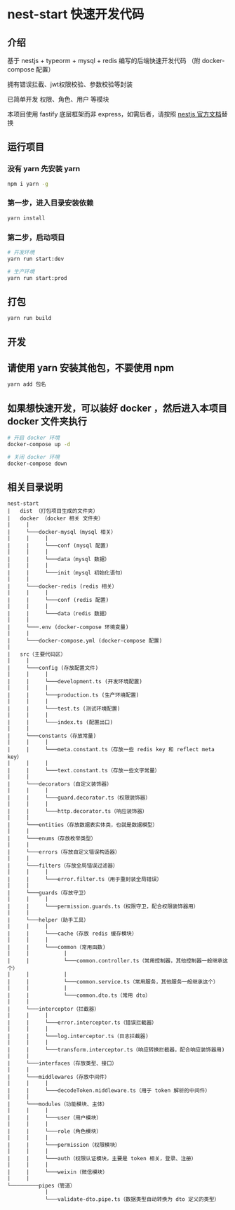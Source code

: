 # nest-start 快速开发代码

## 介绍

基于 nestjs + typeorm + mysql + redis 编写的后端快速开发代码 （附 docker-compose 配置）

拥有错误拦截、jwt权限校验、参数校验等封装

已简单开发 权限、角色、用户 等模块

本项目使用 fastify 底层框架而非 express，如需后者，请按照 [nestjs 官方文档](https://docs.nestjs.com/techniques/performance#performance-fastify)替换

## 运行项目

### 没有 yarn 先安装 yarn

```bash
npm i yarn -g
```

### 第一步，进入目录安装依赖

```bash
yarn install
```

### 第二步，启动项目

```bash
# 开发环境
yarn run start:dev

# 生产环境
yarn run start:prod
```

## 打包

```bash
yarn run build
```

## 开发

## 请使用 yarn 安装其他包，不要使用 npm

```bash
yarn add 包名
```

## 如果想快速开发，可以装好 docker ，然后进入本项目 docker 文件夹执行

```bash
# 开启 docker 环境
docker-compose up -d

# 关闭 docker 环境
docker-compose down
```

## 相关目录说明

```basic
nest-start
|   dist （打包项目生成的文件夹）
|   docker （docker 相关 文件夹）
|     |
|     └───docker-mysql（mysql 相关）
|     |     |
|     |     └───conf (mysql 配置)
|     |     |
|     |     └───data（mysql 数据）
|     |     |
|     |     └───init（mysql 初始化语句）
|     |
|     └───docker-redis (redis 相关）
|     |     |
|     |     └───conf (redis 配置)
|     |     |
|     |     └───data（redis 数据）
|     |
|     └───.env (docker-compose 环境变量)
|     |
|     └───docker-compose.yml (docker-compose 配置)
|
|   src（主要代码区）
|     |
|     └───config (存放配置文件)
|     |     |
|     |     └───development.ts (开发环境配置)
|     |     |
|     |     └───production.ts (生产环境配置)
|     |     |
|     |     └───test.ts (测试环境配置)
|     |     |
|     |     └───index.ts (配置出口)
|     |
|     └───constants（存放常量)
|     |     |
|     |     └───meta.constant.ts（存放一些 redis key 和 reflect meta key）
|     |     |
|     |     └───text.constant.ts（存放一些文字常量）
|     |
|     └───decorators（自定义装饰器）
|     |     |
|     |     └───guard.decorator.ts（权限装饰器）
|     |     |
|     |     └───http.decorator.ts（响应装饰器）
|     |  
|     └───entities（存放数据表实体类，也就是数据模型）
|     |
|     └───enums（存放枚举类型）
|     |
|     └───errors（存放自定义错误构造器）
|     |
|     └───filters（存放全局错误过滤器）
|     |     |
|     |     └───error.filter.ts（用于重封装全局错误）
|     |
|     └───guards（存放守卫）
|     |     |
|     |     └───permission.guards.ts（权限守卫，配合权限装饰器用）
|     |
|     └───helper（助手工具）
|     |     |
|     |     └───cache（存放 redis 缓存模块）
|     |     |
|     |     └───common（常用函数)
|     |           |
|     |           └───common.controller.ts（常用控制器，其他控制器一般继承这个）
|     |           |
|     |           └───common.service.ts（常用服务，其他服务一般继承这个）
|     |           |
|     |           └───common.dto.ts（常用 dto）
|     |
|     └───interceptor（拦截器）
|     |     |
|     |     └───error.interceptor.ts（错误拦截器）
|     |     |
|     |     └───log.interceptor.ts（日志拦截器)
|     |     |
|     |     └───transform.interceptor.ts（响应转换拦截器，配合响应装饰器用)
|     |
|     └───interfaces（存放类型、接口）
|     |
|     └───middlewares（存放中间件）
|     |     |
|     |     └───decodeToken.middleware.ts（用于 token 解析的中间件）
|     |
|     └───modules（功能模块、主体）
|     |     |
|     |     └───user（用户模块）
|     |     |
|     |     └───role（角色模块）
|     |     |
|     |     └───permission（权限模块）
|     |     |
|     |     └───auth（权限认证模块，主要是 token 相关，登录、注册）
|     |     |
|     |     └───weixin（微信模块）
|     |
└─────────pipes（管道）
            |
            └───validate-dto.pipe.ts（数据类型自动转换为 dto 定义的类型）
```